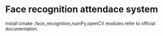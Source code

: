 # Face recognition attendace system
 install cmake ,face_recognition,numPy,openCV modules
 refer to official documentation.
